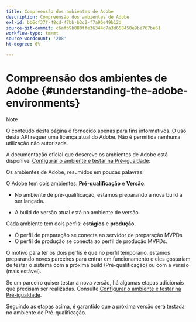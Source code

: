 ```yaml
---
title: Compreensão dos ambientes de Adobe
description: Compreensão dos ambientes de Adobe
exl-id: bb6cf37f-48cd-47bb-b3c2-f7a96e49b12d
source-git-commit: c6afb9b080ffe36344d7a3d658450e9be767be61
workflow-type: tm+mt
source-wordcount: '208'
ht-degree: 0%

---
```


# Compreensão dos ambientes de Adobe {#understanding-the-adobe-environments}

>[!NOTE]
>
>O conteúdo desta página é fornecido apenas para fins informativos. O uso desta API requer uma licença atual do Adobe. Não é permitida nenhuma utilização não autorizada.

A documentação oficial que descreve os ambientes de Adobe está disponível [Configurar o ambiente e testar na Pré-igualdade](/help/authentication/setting-up-your-environment-and-testing-in-prequal.md):

Os ambientes de Adobe, resumidos em poucas palavras:

O Adobe tem dois ambientes: **Pré-qualificação** e **Versão**.

* No ambiente de pré-qualificação, estamos preparando a nova build a ser lançada.

* A build de versão atual está no ambiente de versão.

Cada ambiente tem dois perfis: **estágios** e **produção**.

* O perfil de preparação se conecta ao servidor de preparação MVPDs
* O perfil de produção se conecta ao perfil de produção MVPDs.

O motivo para ter os dois perfis é que no perfil temporário, estamos preparando novos parceiros para entrar em funcionamento e eles gostariam de testar o sistema com a próxima build (Pré-qualificação) ou com a versão (mais estável).

Se um parceiro quiser testar a nova versão, há algumas etapas adicionais que precisam ser realizadas. Consulte [Configurar o ambiente e testar na Pré-igualdade](/help/authentication/setting-up-your-environment-and-testing-in-prequal.md).

Seguindo as etapas acima, é garantido que a próxima versão será testada no ambiente de Pré-qualificação.
